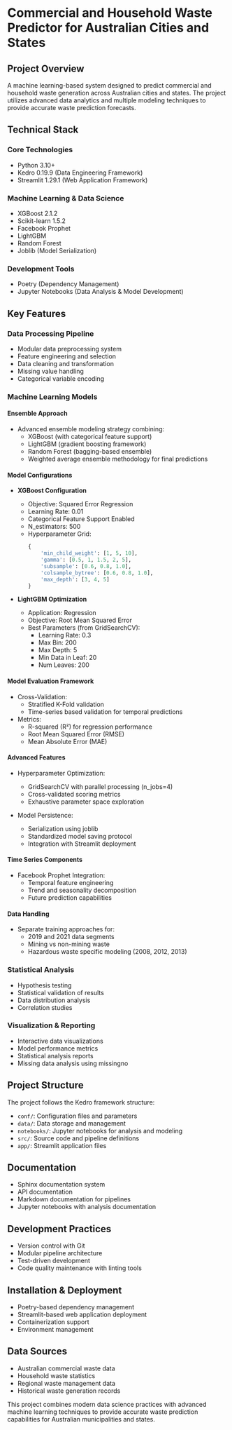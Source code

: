 # Commercial and Household Waste Predictor for Australian Cities and States

## Project Overview
A machine learning-based system designed to predict commercial and household waste generation across Australian cities and states. The project utilizes advanced data analytics and multiple modeling techniques to provide accurate waste prediction forecasts.

## Technical Stack

### Core Technologies
- Python 3.10+
- Kedro 0.19.9 (Data Engineering Framework)
- Streamlit 1.29.1 (Web Application Framework)

### Machine Learning & Data Science
- XGBoost 2.1.2
- Scikit-learn 1.5.2
- Facebook Prophet
- LightGBM
- Random Forest
- Joblib (Model Serialization)

### Development Tools
- Poetry (Dependency Management)
- Jupyter Notebooks (Data Analysis & Model Development)

## Key Features

### Data Processing Pipeline
- Modular data preprocessing system
- Feature engineering and selection
- Data cleaning and transformation
- Missing value handling
- Categorical variable encoding

### Machine Learning Models

#### Ensemble Approach
- Advanced ensemble modeling strategy combining:
  - XGBoost (with categorical feature support)
  - LightGBM (gradient boosting framework)
  - Random Forest (bagging-based ensemble)
  - Weighted average ensemble methodology for final predictions

#### Model Configurations
- **XGBoost Configuration**
  - Objective: Squared Error Regression
  - Learning Rate: 0.01
  - Categorical Feature Support Enabled
  - N_estimators: 500
  - Hyperparameter Grid:
    ```python
    {
        'min_child_weight': [1, 5, 10],
        'gamma': [0.5, 1, 1.5, 2, 5],
        'subsample': [0.6, 0.8, 1.0],
        'colsample_bytree': [0.6, 0.8, 1.0],
        'max_depth': [3, 4, 5]
    }
    ```

- **LightGBM Optimization**
  - Application: Regression
  - Objective: Root Mean Squared Error
  - Best Parameters (from GridSearchCV):
    - Learning Rate: 0.3
    - Max Bin: 200
    - Max Depth: 5
    - Min Data in Leaf: 20
    - Num Leaves: 200

#### Model Evaluation Framework
- Cross-Validation:
  - Stratified K-Fold validation
  - Time-series based validation for temporal predictions
- Metrics:
  - R-squared (R²) for regression performance
  - Root Mean Squared Error (RMSE)
  - Mean Absolute Error (MAE)

#### Advanced Features
- Hyperparameter Optimization:
  - GridSearchCV with parallel processing (n_jobs=4)
  - Cross-validated scoring metrics
  - Exhaustive parameter space exploration

- Model Persistence:
  - Serialization using joblib
  - Standardized model saving protocol
  - Integration with Streamlit deployment

#### Time Series Components
- Facebook Prophet Integration:
  - Temporal feature engineering
  - Trend and seasonality decomposition
  - Future prediction capabilities

#### Data Handling
- Separate training approaches for:
  - 2019 and 2021 data segments
  - Mining vs non-mining waste
  - Hazardous waste specific modeling (2008, 2012, 2013)

### Statistical Analysis
- Hypothesis testing
- Statistical validation of results
- Data distribution analysis
- Correlation studies

### Visualization & Reporting
- Interactive data visualizations
- Model performance metrics
- Statistical analysis reports
- Missing data analysis using missingno

## Project Structure
The project follows the Kedro framework structure:
- `conf/`: Configuration files and parameters
- `data/`: Data storage and management
- `notebooks/`: Jupyter notebooks for analysis and modeling
- `src/`: Source code and pipeline definitions
- `app/`: Streamlit application files

## Documentation
- Sphinx documentation system
- API documentation
- Markdown documentation for pipelines
- Jupyter notebooks with analysis documentation

## Development Practices
- Version control with Git
- Modular pipeline architecture
- Test-driven development
- Code quality maintenance with linting tools

## Installation & Deployment
- Poetry-based dependency management
- Streamlit-based web application deployment
- Containerization support
- Environment management

## Data Sources
- Australian commercial waste data
- Household waste statistics
- Regional waste management data
- Historical waste generation records

This project combines modern data science practices with advanced machine learning techniques to provide accurate waste prediction capabilities for Australian municipalities and states.
